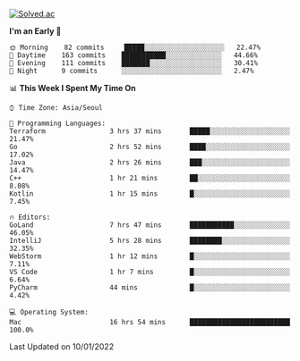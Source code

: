 [![Solved.ac](http://mazassumnida.wtf/api/v2/generate_badge?boj=kuckjwi)](https://solved.ac/kuckjwi)
<!--START_SECTION:waka-->
**I'm an Early 🐤** 

```text
🌞 Morning    82 commits     █████░░░░░░░░░░░░░░░░░░░░   22.47% 
🌆 Daytime    163 commits    ███████████░░░░░░░░░░░░░░   44.66% 
🌃 Evening    111 commits    ███████░░░░░░░░░░░░░░░░░░   30.41% 
🌙 Night      9 commits      ░░░░░░░░░░░░░░░░░░░░░░░░░   2.47%

```


📊 **This Week I Spent My Time On** 

```text
⌚︎ Time Zone: Asia/Seoul

💬 Programming Languages: 
Terraform                3 hrs 37 mins       █████░░░░░░░░░░░░░░░░░░░░   21.47% 
Go                       2 hrs 52 mins       ████░░░░░░░░░░░░░░░░░░░░░   17.02% 
Java                     2 hrs 26 mins       ███░░░░░░░░░░░░░░░░░░░░░░   14.47% 
C++                      1 hr 21 mins        ██░░░░░░░░░░░░░░░░░░░░░░░   8.08% 
Kotlin                   1 hr 15 mins        █░░░░░░░░░░░░░░░░░░░░░░░░   7.45%

🔥 Editors: 
GoLand                   7 hrs 47 mins       ███████████░░░░░░░░░░░░░░   46.05% 
IntelliJ                 5 hrs 28 mins       ████████░░░░░░░░░░░░░░░░░   32.35% 
WebStorm                 1 hr 12 mins        █░░░░░░░░░░░░░░░░░░░░░░░░   7.11% 
VS Code                  1 hr 7 mins         █░░░░░░░░░░░░░░░░░░░░░░░░   6.64% 
PyCharm                  44 mins             █░░░░░░░░░░░░░░░░░░░░░░░░   4.42%

💻 Operating System: 
Mac                      16 hrs 54 mins      █████████████████████████   100.0%

```


 Last Updated on 10/01/2022
<!--END_SECTION:waka-->

